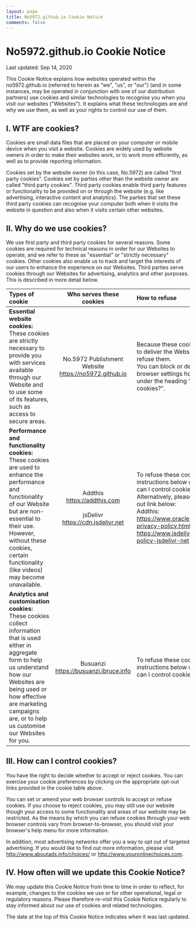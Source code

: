 ```yaml
---
layout: page
title: No5972.github.io Cookie Notice
comments: false
---
```


# No5972.github.io Cookie Notice

Last updated: Sep 14, 2020

This Cookie Notice explains how websites operated within the no5972.github.io (referred to herein as "we", "us", or "our") (and in some instances, may be operated in conjunction with one of our distribution partners) use cookies and similar technologies to recognise you when you visit our websites ("Websites").  It explains what these technologies are and why we use them, as well as your rights to control our use of them.

## I. WTF are cookies?
Cookies are small data files that are placed on your computer or mobile device when you visit a website.  Cookies are widely used by website owners in order to make their websites work, or to work more efficiently, as well as to provide reporting information. 

Cookies set by the website owner (in this case, No.5972) are called "first party cookies".  Cookies set by parties other than the website owner are called "third party cookies".  Third party cookies enable third party features or functionality to be provided on or through the website (e.g. like advertising, interactive content and analytics).  The parties that set these third party cookies can recognise your computer both when it visits the website in question and also when it visits certain other websites. 

## II. Why do we use cookies?
We use first party and third party cookies for several reasons. Some cookies are required for technical reasons in order for our Websites to operate, and we refer to these as "essential" or "strictly necessary" cookies. Other cookies also enable us to track and target the interests of our users to enhance the experience on our Websites.   Third parties serve cookies through our Websites for advertising, analytics and other purposes.  This is described in more detail below.


| Types of cookie | Who serves these cookies | How to refuse |
| :------ | :------: | :------ |
| **Essential website cookies:**<br>These cookies are strictly necessary to provide you with services available through our Website and to use some of its features, such as access to secure areas. | No.5972 Publishment Website <br>https://no5972.github.io | Because these cookies are strictly necessary to deliver the Website to you, you cannot refuse them.<br>You can block or delete them by changing your browser settings however, as described below under the heading “How can I control cookies?”. |
| **Performance and functionality cookies:**<br>These cookies are used to enhance the performance and functionality of our Website but are non-essential to their use. However, without these cookies, certain functionality (like videos) may become unavailable. | Addthis<br>https://addthis.com<br><br>jsDelivr <br>https://cdn.jsdelivr.net | To refuse these cookies, please follow the instructions below under the heading “How can I control cookies?”.<br>Alternatively, please click on the relevant opt-out link below:<br>Addthis: https://www.oracle.com/legal/privacy/addthis-privacy-policy.html.<br>jsDelivr: https://www.jsdelivr.com/terms/privacy-policy-jsdelivr-net |
| **Analytics and customisation cookies:**<br>These cookies collect information that is used either in aggregate form to help us understand how our Websites are being used or how effective are marketing campaigns are, or to help us customise our Websites for you. | Busuanzi<br>https://busuanzi.ibruce.info | To refuse these cookies, please follow the instructions below under the heading "How can I control cookies?" |


## III. How can I control cookies?

You have the right to decide whether to accept or reject cookies.  You can exercise your cookie preferences by clicking on the appropriate opt-out links provided in the cookie table above.

You can set or amend your web browser controls to accept or refuse cookies. If you choose to reject cookies, you may still use our website though your access to some functionality and areas of our website may be restricted. As the means by which you can refuse cookies through your web browser controls vary from browser-to-browser, you should visit your browser's help menu for more information.

In addition, most advertising networks offer you a way to opt out of targeted advertising.  If you would like to find out more information, please visit http://www.aboutads.info/choices/ or http://www.youronlinechoices.com. 

## IV. How often will we update this Cookie Notice?

We may update this Cookie Notice from time to time in order to reflect, for example, changes to the cookies we use or for other operational, legal or regulatory reasons.  Please therefore re-visit this Cookie Notice regularly to stay informed about our use of cookies and related technologies. 

The date at the top of this Cookie Notice indicates when it was last updated. 
